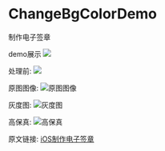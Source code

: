 # ChangeBgColorDemo
制作电子签章

demo展示
![](http://upload-images.jianshu.io/upload_images/1893416-c2a4bd0da301b806.png?imageMogr2/auto-orient/strip%7CimageView2/2/w/1240)

处理前:
![](http://upload-images.jianshu.io/upload_images/1893416-207a3d2599590cea.png?imageMogr2/auto-orient/strip%7CimageView2/2/w/1240)

原图图像:
![原图图像](http://upload-images.jianshu.io/upload_images/1893416-b66dea0ad03274d6.png?imageMogr2/auto-orient/strip%7CimageView2/2/w/1240)

灰度图:
![灰度图](http://upload-images.jianshu.io/upload_images/1893416-9d562934957373b1.png?imageMogr2/auto-orient/strip%7CimageView2/2/w/1240)

高保真:
![高保真](http://upload-images.jianshu.io/upload_images/1893416-2ed17a648b9b1d31.png?imageMogr2/auto-orient/strip%7CimageView2/2/w/1240)

原文链接:
[iOS制作电子签章](http://www.jianshu.com/p/8a951ceec54f)


